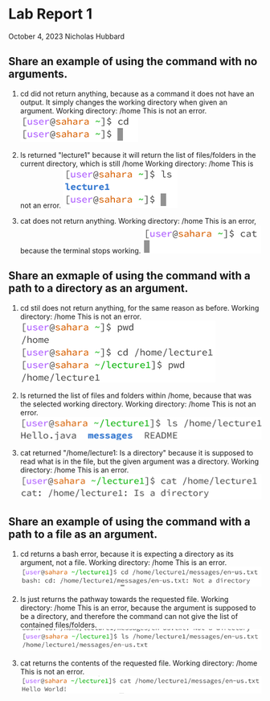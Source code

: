 # __Lab Report 1__
October 4, 2023
Nicholas Hubbard

## Share an example of using the command with no arguments.
    
1. cd did not return anything, because as a command it does not have an output. It simply changes the working directory when given an argument.
Working directory: /home
This is not an error.
![Image](s1.png)
    
2. ls returned "lecture1" because it will return the list of files/folders in the current directory, which is still /home
Working directory: /home
This is not an error.
![Image](s2.png)
    
3. cat does not return anything.
Working directory: /home
This is an error, because the terminal stops working.
![Image](s3.png)

## Share an exmaple of using the command with a path to a directory as an argument.

1. cd stil does not return anything, for the same reason as before.
Working directory: /home
This is not an error.
![Image](s4.png)

2. ls returned the list of files and folders within /home, because that was the selected working directory.
Working directory: /home
This is not an error.
![Image](s5.png)

3. cat returned "/home/lecture1: Is a directory" because it is supposed to read what is in the file, but the given argument was a directory.
Working directory: /home
This is an error.
![Image](s6.png)

## Share an example of using the command with a path to a file as an argument.

1. cd returns a bash error, because it is expecting a directory as its argument, not a file.
Working directory: /home
This is an error.
![Image](s7.png)

2. ls just returns the pathway towards the requested file.
Working directory: /home
This is an error, because the argument is supposed to be a directory, and therefore the command can not give the list of contained files/folders.
![Image](s8.png)

3. cat returns the contents of the requested file.
Working directory: /home
This is not an error.
![Image](s9.png)
